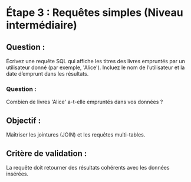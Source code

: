 # Étape 3 : Requêtes simples (Niveau intermédiaire)

## Question :

Écrivez une requête SQL qui affiche les titres des livres empruntés par un utilisateur donné (par exemple, 'Alice'). Incluez le nom de l’utilisateur et la date d’emprunt dans les résultats.

### Question :
Combien de livres 'Alice' a-t-elle empruntés dans vos données ?

## Objectif :
Maîtriser les jointures (JOIN) et les requêtes multi-tables.

## Critère de validation :
La requête doit retourner des résultats cohérents avec les données insérées.
